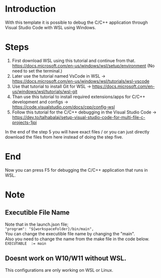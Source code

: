 # Introduction
With this template it is possible to debug the C/C++ application through Visual Studio Code with WSL using Windows.

# Steps 

1. First download WSL using this tutorial and continue from that. https://docs.microsoft.com/en-us/windows/wsl/setup/environment (No need to set the terminal.)
2. Later use the tutorial named VsCode in WSL -> https://docs.microsoft.com/en-us/windows/wsl/tutorials/wsl-vscode
3. Use that tutorial to install Git for WSL -> https://docs.microsoft.com/en-us/windows/wsl/tutorials/wsl-git
4. Than use this tutorial to install required extensions/apps for C/C++ development and configs -> https://code.visualstudio.com/docs/cpp/config-wsl
5. Follow this tutorial for the C/C++ debugging in the Visual Studio Code -> https://dev.to/talhabalaj/setup-visual-studio-code-for-multi-file-c-projects-1jpi

In the end of the step 5 you will have exact files / or you can just directly download the files from here instead of doing the step five. 

# End
Now you can press F5 for debugging the C/C++ application that runs in WSL.

# Note
## Executible File Name
Note that in the launch.json file; \
`"program": "${workspaceFolder}/bin/main",` \
You can change the executible file name by changing the "main". \
Also you need to change the name from the make file in the code below. \
`EXECUTABLE  := main`

## Doesnt work on W10/W11 without WSL. 
This configurations are only working on WSL or Linux. 
